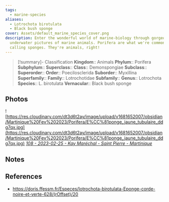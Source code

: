 ```yaml
---
tags:
  - marine-species
aliases:
  - Lotrochota birotulata
  - Black bush sponge
cover: Assets/default_marine_species_cover.png
description: Enter the wonderful world of marine-biology through gorgeous
  underwater pictures of marine animals. Porifera are what we're commonly
  calling sponges. They're animals, right!
---
```

> [!summary]- Classification
**Kingdom**:: Animals
**Phylum**:: Porifera
**Subphylum**::
**Superclass**::
**Class**:: Demonspongiae
**Subclass**::
**Superorder**::
**Order**:: Poecilosclerida
**Suborder**:: Myxillina
**Superfamily**::
**Family**:: Lotrochotidae
**Subfamily**::
**Genus**:: Lotrochota
**Species**:: L. birotulata
**Vernacular**:: Black bush sponge

## Photos
![https://res.cloudinary.com/dt3d6t2ay/image/upload/v1681652007/obsidian/Martinique%20Fev%202023/Porifera/E%CC%81ponge_jaune_tubulaire_ddg7qx.jpg](https://res.cloudinary.com/dt3d6t2ay/image/upload/v1681652007/obsidian/Martinique%20Fev%202023/Porifera/E%CC%81ponge_jaune_tubulaire_ddg7qx.jpg)
*[108 - 2023-02-25 - Kay Maréchal - Saint Pierre - Martinique](108%20-%202023-02-25%20-%20Kay%20Maréchal%20-%20Saint%20Pierre%20-%20Martinique.md)*

## Notes

## References
- https://doris.ffessm.fr/Especes/Iotrochota-birotulata-Eponge-corde-noire-et-verte-628/(rOffset)/20